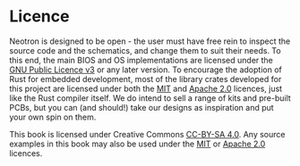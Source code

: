 # Licence

Neotron is designed to be open - the user must have free rein to inspect the source code and the schematics, and change them to suit their needs. To this end, the main BIOS and OS implementations are licensed under the [GNU Public Licence v3](https://www.gnu.org/licenses/gpl-3.0.en.html) or any later version. To encourage the adoption of Rust for embedded development, most of the library crates developed for this project are licensed under both the [MIT] and [Apache 2.0] licences, just like the Rust compiler itself. We do intend to sell a range of kits and pre-built PCBs, but you can (and should!) take our designs as inspiration and put your own spin on them.

This book is licensed under Creative Commons [CC-BY-SA 4.0]. Any source examples in this book may also be used under the [MIT] or [Apache 2.0] licences.

[MIT]:https://opensource.org/licenses/MIT
[Apache 2.0]:https://www.apache.org/licenses/LICENSE-2.0
[CC-BY-SA 4.0]:https://creativecommons.org/licenses/by-sa/4.0/legalcode
